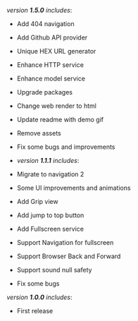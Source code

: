*version **1.5.0** includes*:
- Add 404 navigation
- Add Github API provider
- Unique HEX URL generator
- Enhance HTTP service
- Enhance model service
- Upgrade packages
- Change web render to html
- Update readme with demo gif
- Remove assets
- Fix some bugs and improvements

- *version **1.1.1** includes*:
- Migrate to navigation 2
- Some UI improvements and animations
- Add Grip view
- Add jump to top button
- Add Fullscreen service
- Support Navigation for fullscreen
- Support Browser Back and Forward
- Support sound null safety
- Fix some bugs

*version **1.0.0** includes*:
- First release
